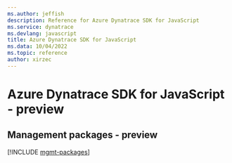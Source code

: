 ```yaml
---
ms.author: jeffish
description: Reference for Azure Dynatrace SDK for JavaScript
ms.service: dynatrace
ms.devlang: javascript
title: Azure Dynatrace SDK for JavaScript
ms.data: 10/04/2022
ms.topic: reference
author: xirzec
---
```

# Azure Dynatrace SDK for JavaScript - preview

## Management packages - preview
[!INCLUDE [mgmt-packages](dynatrace-mgmt-index.md)]